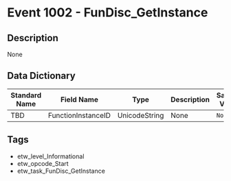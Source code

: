# Event 1002 - FunDisc_GetInstance

## Description
None

## Data Dictionary
|Standard Name|Field Name|Type|Description|Sample Value|
|---|---|---|---|---|
|TBD|FunctionInstanceID|UnicodeString|None|`None`|

## Tags
* etw_level_Informational
* etw_opcode_Start
* etw_task_FunDisc_GetInstance